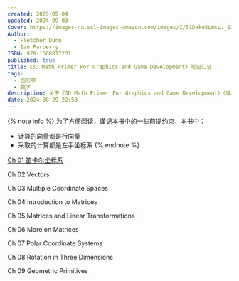 ```yaml
---
created: 2023-05-04
updated: 2024-09-03
Cover: https://images-na.ssl-images-amazon.com/images/I/51Dake5LWcL._SX404_BO1,204,203,200_.jpg
Author:
  - Fletcher Dunn
  - Ian Parberry
ISBN: 978-1568817231
published: true
title: 《3D Math Primer For Graphics and Game Development》 笔记汇总
tags:
  - 图形学
  - 数学
description: 关于《3D Math Primer For Graphics and Game Development》（译名 《3D 数学基础：图形与游戏开发》）的阅读笔记，包含笛卡尔坐标系，矢量，坐标系转换等各种信息。
date: 2024-08-29 22:58
---
```


{% note info %}
为了方便阅读，谨记本书中的一些前提约束，本书中：
- 计算的向量都是行向量
- 采取的计算都是左手坐标系
{% endnote %}

[Ch 01 笛卡尔坐标系](/ch_01_cartesian_coordinate_systems)

Ch 02 Vectors

Ch 03 Multiple Coordinate Spaces

Ch 04 Introduction to Matrices

Ch 05 Matrices and Linear Transformations

Ch 06 More on Matrices

Ch 07 Polar Coordinate Systems

Ch 08 Rotation in Three Dimensions

Ch 09 Geometric Primitives

